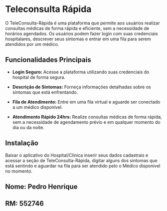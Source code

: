 # Teleconsulta Rápida

O TeleConsulta-Rápida é uma plataforma que permite aos usuários realizar consultas médicas de forma rápida e eficiente, sem a necessidade de horários agendados. Os usuários podem fazer login com suas credenciais hospitalares, descrever seus sintomas e entrar em uma fila para serem atendidos por um médico.

## Funcionalidades Principais

- **Login Seguro:** Acesse a plataforma utilizando suas credenciais do hospital de forma segura.

- **Descrição de Sintomas:** Forneça informações detalhadas sobre os sintomas que está enfrentando.

- **Fila de Atendimento:** Entre em uma fila virtual e aguarde ser conectado a um médico disponível.

- **Atendimento Rápido 24hrs:** Realize consultas médicas de forma rápida, sem a necessidade de agendamento prévio e em qualquer momento do dia ou da noite.

## Instalação
Baixar o aplicativo do Hospital/Clinica inserir seus dados cadastrais e acessar a seção de TeleConsulta-Rápida, digitar alguns dos sintomas que está sentindo e aguardar na fila para ser atendido pelo o Médico disponivel no momento.

## Nome: Pedro Henrique
## RM: 552746
